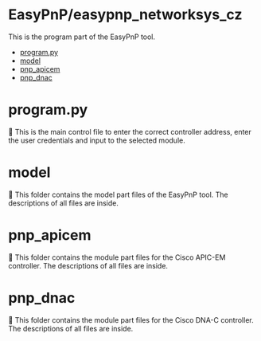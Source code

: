 # EasyPnP/easypnp_networksys_cz
This is the program part of the EasyPnP tool.

  - [program.py](#programpy)
  - [model](#model)
  - [pnp_apicem](#pnpapicem)
  - [pnp_dnac](#pnpdnac)

# program.py
:page_facing_up:
This is the main control file to enter the correct controller address, enter the user credentials and input to the selected module. 

# model 
:file_folder: This folder contains the model part files of the EasyPnP tool. The descriptions of all files are inside.

# pnp_apicem
:file_folder:
This folder contains the module part files for the Cisco APIC-EM controller. The descriptions of all files are inside.

# pnp_dnac
:file_folder: This folder contains the module part files for the Cisco DNA-C controller. The descriptions of all files are inside.
                              